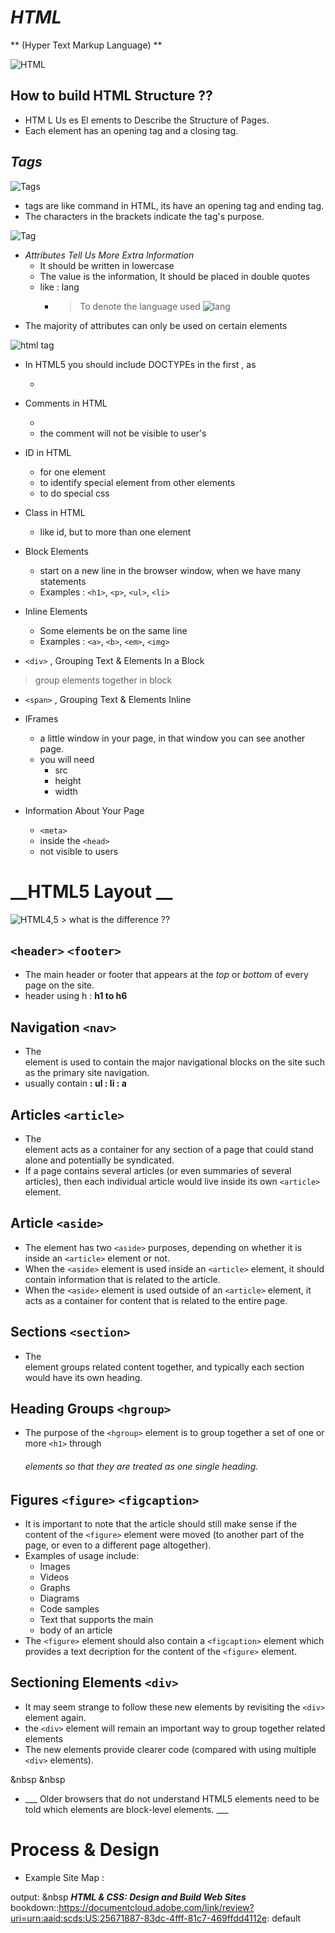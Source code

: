 # *HTML* 
  ** (Hyper Text Markup Language) **

  ![HTML](https://cdn.lynda.com/course/170427/170427-637363828865101045-16x9.jpg)

## How to build HTML Structure ??
 * HTM L Us es El ements to Describe the Structure of Pages.
 * Each element has an opening tag and a closing tag.

## ***Tags***
   ![Tags](https://miro.medium.com/max/834/1*btGyl3NCaO-QKLxq8KEDCA.png)
 * tags are like command in HTML, its have an opening tag and ending tag.
 * The characters in the brackets indicate the tag's purpose.

![Tag](https://tutorial.techaltum.com/images/element.png)

- *Attributes Tell Us More Extra Information*
  - It should be  written in lowercase
  - The value is the information, It should be placed in double quotes
  - like : lang
    -  > To denote the language used 
 ![lang](https://cms-assets.tutsplus.com/uploads/users/30/posts/31961/preview_image/lang-pre.png)
 - The majority of attributes can only be used on certain elements

![html tag](https://i.pinimg.com/originals/c3/16/b8/c316b804abc25e9b1c509b1a96d5c9f6.jpg)

* In HTML5 you should include DOCTYPEs in the first , as 
  - <!DOCTYPE html> 
* Comments in HTML 
  - <!-- the comment be here -->
  * the comment will not be visible to user's
* ID in HTML 
  - for one element 
  - to identify special element from other elements
  - to do special css 
* Class in HTML
  - like id, but to more than one element
* Block Elements
  - start on a new line in the browser window, when we have many statements
  - Examples : `<h1>`, `<p>`, `<ul>`, `<li>`
* Inline Elements
  - Some elements be on the same line
  - Examples : `<a>`, `<b>`, `<em>`, `<img>`

* `<div>` , Grouping Text & Elements In a Block
 > group elements together in block 
* `<span>` , Grouping Text & Elements Inline
* IFrames
  - a little window in your page, in that window you can see another page.
  - you will need 
    - src
    - height
    - width

* Information About Your Page
  * ` <meta> `
  * inside the ` <head> `
  * not visible to users

# __HTML5 Layout __
   ![HTML4,5](https://coursework.vschool.io/content/images/2018/01/html5_sectioning_high_level.jpg)
    > what is the difference ?? 
 ## `<header>` `<footer>`
 *  The main header or footer that appears      at the *top* or *bottom* of every page on       the site.
 * header using h : __h1 to h6__

## Navigation  `<nav>`
* The <nav> element is used to contain the     major navigational blocks on the site such   as the primary site navigation. 
* usually contain **: ul : li : a**

## Articles  `<article>`
* The <article> element acts as a container    for any section of a page that could stand   alone and potentially be syndicated.
* If a page contains several articles (or      even summaries of several articles), then    each individual article would live inside    its own `<article>` element.
## Article  `<aside>` 
* The element has two `<aside>` purposes, depending on whether it is inside an `<article>` element or not.
* When the `<aside>` element is used inside an `<article>` element, it should contain information that is related to the article.
* When the `<aside>` element is used outside of an `<article>` element, it acts as a container for content that is related to the entire page.

## Sections `<section>`
* The <section> element groups related content together, and typically each section would have its own heading.
## Heading Groups `<hgroup>`
* The purpose of the `<hgroup>` element is to group together a set of one or more `<h1>` through <h6> elements so that they are treated as one single heading.

## Figures `<figure>` `<figcaption>`
* It is important to note that the article should still make sense if the content of the `<figure>` element were moved (to another part of the page, or even to a different page altogether).
* Examples of usage include:
  * Images
  * Videos
  * Graphs
  * Diagrams
  * Code samples
  * Text that supports the main
  * body of an article
* The `<figure>` element should also contain   a `<figcaption>` element which provides a    text decription for the content of the       `<figure>` element.
## Sectioning Elements  `<div>`
* It may seem strange to follow these new      elements by revisiting the `<div>` element   again.
*  the `<div>` element will remain an           important way to group together related      elements
* The new elements provide clearer code (compared with using multiple `<div>` elements).

&nbsp &nbsp 

* ___ Older browsers that do not understand HTML5 elements need to be told which elements are block-level elements. ___
# Process & Design
* Example Site Map : 

output: &nbsp ___HTML & CSS: Design and Build Web Sites___
  bookdown::https://documentcloud.adobe.com/link/review?uri=urn:aaid:scds:US:25671887-83dc-4fff-81c7-469ffdd4112e: default